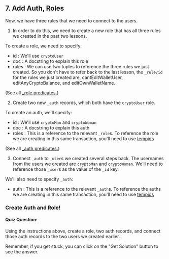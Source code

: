 ## 7. Add Auth, Roles

Now, we have three rules that we need to connect to the users. 

1. In order to do this, we need to create a new role that has all three rules we created in the past two lessons.

To create a role, we need to specify:

- id : We'll use `cryptoUser`
- doc : A docstring to explain this role
- rules : We can use two tuples to reference the three rules we just created. So you don't have to refer back to the last lesson, the `_rule/id` for the rules we just created are, cantEditWalletUser, editAnyCryptoBalance, and editOwnWalletName. 

(See all <a href="/docs/infrastructure/system-collections#_role" target="_blank">_role predicates.</a>)

2. Create two new `_auth` records, which both have the `cryptoUser` role. 

To create an auth, we'll specify: 

- id : We'll use `cryptoMan` and `cryptoWoman`
- doc : A docstring to explain this auth
- roles : This is a reference to the relevant `_role`s. To reference the role we are creating in this same transaction, you'll need to use <a href="/docs/transact/basics#temporary-ids" target="_blank">tempids</a>

(See all <a href="/docs/infrastructure/system-collections#_auth" target="_blank">_auth predicates.</a>)

3. Connect `_auth` to `_user`s we created several steps back. 
The usernames from the users we created are `cryptoMan` and `cryptoWoman`. We'll need to reference those `_user`s as the value of the `_id` key. 

We'll also need to specify `_auth`: 

- auth : This is a reference to the relevant `_auth`s. To reference the auths we are creating in this same transaction, you'll need to use <a href="/docs/transact/basics#temporary-ids" target="_blank">tempids</a>

<div class="challenge">
<h3>Create Auth and Role!</h3>
<h4>Quiz Question:</h4>
<p>Using the instructions above, create a role, two auth records, and connect those auth records to the two users we created earlier.</p>
<p>Remember, if you get stuck, you can click on the "Get Solution" button to see the answer.</p>
</div>
<br/>
<br/>
